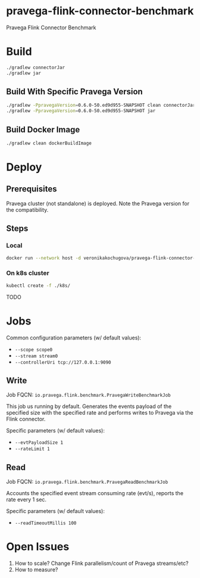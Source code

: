 # pravega-flink-connector-benchmark
Pravega Flink Connector Benchmark

# Build

```bash
./gradlew connectorJar
./gradlew jar
```

## Build With Specific Pravega Version

```bash
./gradlew -PpravegaVersion=0.6.0-50.ed9d955-SNAPSHOT clean connectorJar
./gradlew -PpravegaVersion=0.6.0-50.ed9d955-SNAPSHOT jar
```

## Build Docker Image

```bash
./gradlew clean dockerBuildImage
```

# Deploy

## Prerequisites

Pravega cluster (not standalone) is deployed. Note the Pravega version for the compatibility.

## Steps

### Local

```bash
docker run --network host -d veronikakochugova/pravega-flink-connector-benchmark:1.0.0
```
### On k8s cluster

```bash
kubectl create -f ./k8s/
```

TODO


# Jobs

Common configuration parameters (w/ default values):
* `--scope scope0`
* `--stream stream0`
* `--controllerUri tcp://127.0.0.1:9090`

## Write
    
Job FQCN: `io.pravega.flink.benchmark.PravegaWriteBenchmarkJob`

This job us running by default. Generates the events payload of the specified size with the specified rate and 
performs writes to Pravega via the Flink connector.

Specific parameters (w/ default values):
* `--evtPayloadSize 1`
* `--rateLimit 1`

## Read 

Job FQCN: `io.pravega.flink.benchmark.PravegaReadBenchmarkJob`

Accounts the specified event stream consuming rate (evt/s), reports the rate every 1 sec.

Specific parameters (w/ default values):
* `--readTimeoutMillis 100`

# Open Issues

1. How to scale? Change Flink parallelism/count of Pravega streams/etc?
2. How to measure? 
